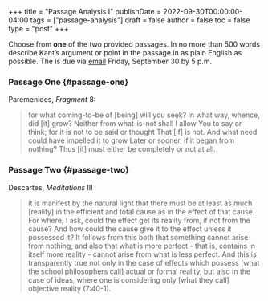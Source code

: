 +++
title = "Passage Analysis I"
publishDate = 2022-09-30T00:00:00-04:00
tags = ["passage-analysis"]
draft = false
author = false
toc = false
type = "post"
+++

Choose from **one** of the two provided passages. In no more than 500 words
describe Kant&rsquo;s argument or point in the passage in as plain English as
possible. The is due via [email](mailto:mclear@unl.edu) Friday, September 30 by 5 p.m.


### Passage One {#passage-one}

Paremenides, _Fragment_ 8:

> for what coming-to-be of [being] will you seek?
> In what way, whence, did [it] grow? Neither from what-is-not shall I allow
> You to say or think; for it is not to be said or thought
> That [if] is not. And what need could have impelled it to grow
> Later or sooner, if it began from nothing?
> Thus [it] must either be completely or not at all.


### Passage Two {#passage-two}

Descartes, _Meditations_ III

> it is manifest by the natural light that there must be at least as much
> [reality] in the efficient and total cause as in the effect of that cause. For
> where, I ask, could the effect get its reality from, if not from the cause? And
> how could the cause give it to the effect unless it possessed it? It follows
> from this both that something cannot arise from nothing, and also that what is
> more perfect - that is, contains in itself more reality - cannot arise from what
> is less perfect. And this is transparently true not only in the case of effects
> which possess [what the school philosophers call] actual or formal reality, but
> also in the case of ideas, where one is considering only [what they call]
> objective reality (7:40-1).
